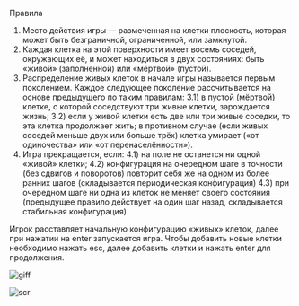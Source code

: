 Правила

1) Место действия игры — размеченная на клетки плоскость, которая может быть безграничной, ограниченной, или замкнутой.
2) Каждая клетка на этой поверхности имеет восемь соседей, окружающих её, и может находиться в двух состояниях: быть «живой» (заполненной) или «мёртвой» (пустой).
3) Распределение живых клеток в начале игры называется первым поколением. Каждое следующее поколение рассчитывается на основе предыдущего по таким правилам:
    3.1) в пустой (мёртвой) клетке, с которой соседствуют три живые клетки, зарождается жизнь;
    3.2) если у живой клетки есть две или три живые соседки, то эта клетка продолжает жить; в противном случае (если живых соседей меньше двух или больше трёх) клетка умирает («от одиночества» или «от перенаселённости»).
4) Игра прекращается, если:
    4.1) на поле не останется ни одной «живой» клетки;
    4.2) конфигурация на очередном шаге в точности (без сдвигов и поворотов) повторит себя же на одном из более ранних шагов (складывается периодическая конфигурация)
    4.3) при очередном шаге ни одна из клеток не меняет своего состояния (предыдущее правило действует на один шаг назад, складывается стабильная конфигурация)

Игрок расставляет начальную конфигурацию «живых» клеток, далее при нажатии на enter запускается игра. Чтобы добавить новые клетки необходимо нажать esc, далее добавить клетки и нажать enter для продолжения.

![giff](https://user-images.githubusercontent.com/61387671/194599158-394b8997-c6fc-4094-8612-e3ce0ac9b9e8.gif)

![scr](https://user-images.githubusercontent.com/61387671/194599180-93e68b4b-ccb8-4c5e-bce3-e5bd3725a78d.png)

